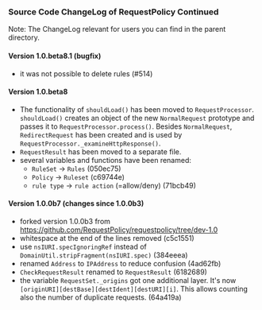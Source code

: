 ### Source Code ChangeLog of RequestPolicy Continued

Note: The ChangeLog relevant for users you can find in the parent directory.

#### Version 1.0.beta8.1 (bugfix)
* it was not possible to delete rules (#514)


#### Version 1.0.beta8
* The functionality of `shouldLoad()` has been moved to `RequestProcessor`.
  `shouldLoad()` creates an object of the new `NormalRequest` prototype and
  passes it to `RequestProcessor.process()`.
  Besides `NormalRequest`, `RedirectRequest` has been created and is used by
  `RequestProcessor._examineHttpResponse()`.
* `RequestResult` has been moved to a separate file.
* several variables and functions have been renamed:
  * `RuleSet` → `Rules` (050ec75)
  * `Policy` → `Ruleset` (c69744e)
  * `rule type` → `rule action` (=allow/deny) (71bcb49)


#### Version 1.0.0b7 (changes since 1.0.0b3)
* forked version 1.0.0b3 from
  https://github.com/RequestPolicy/requestpolicy/tree/dev-1.0
* whitespace at the end of the lines removed (c5c1551)
* use `nsIURI.specIgnoringRef` instead of
  `DomainUtil.stripFragment(nsIURI.spec)` (384eeea)
* renamed `Address` to `IPAddress` to reduce confusion (4ad62fb)
* `CheckRequestResult` renamed to `RequestResult` (6182689)
* the variable `RequestSet._origins` got one additional layer. It's now
  `[originURI][destBase][destIdent][destURI][i]`. This allows counting also
  the number of duplicate requests. (64a419a)
